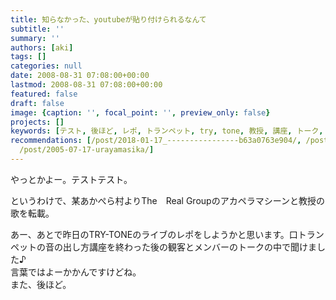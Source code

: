 ```yaml
---
title: 知らなかった、youtubeが貼り付けられるなんて
subtitle: ''
summary: ''
authors: [aki]
tags: []
categories: null
date: 2008-08-31 07:08:00+00:00
lastmod: 2008-08-31 07:08:00+00:00
featured: false
draft: false
image: {caption: '', focal_point: '', preview_only: false}
projects: []
keywords: [テスト, 後ほど, レポ, トランペット, try, tone, 教授, 講座, トーク, 昨日]
recommendations: [/post/2018-01-17_----------------b63a0763e904/, /post/2010-02-07-lian-ma-akaperakontesutonixing-tutekita/,
  /post/2005-07-17-urayamasika/]
---
```

やっとかよー。テストテスト。  
  
というわけで、某あかぺら村よりThe　Real Groupのアカペラマシーンと教授の歌を転載。  
  
  
あー、あとで昨日のTRY-TONEのライブのレポをしようかと思います。口トランペットの音の出し方講座を終わった後の観客とメンバーのトークの中で聞けました♪  
言葉ではよーかかんですけどね。  
また、後ほど。



